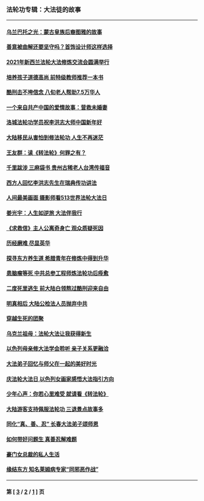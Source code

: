 ### 法轮功专辑：大法徒的故事
---
#### [乌兰巴托之光：蒙古皇族后裔图雅的故事](../../pages/nf1147481/n13155759.md?11230430) 
#### [善意被曲解还要坚守吗？首饰设计师这样选择](../../pages/nf1147481/n13077575.md?11230430) 
#### [2021年新西兰法轮大法修炼交流会圆满举行](../../pages/nf1147481/n13033149.md?11230430) 
#### [培养孩子道德高尚 前特级教师推荐一本书](../../pages/nf1147481/n12938640.md?11230430) 
#### [酷刑击不垮信念 八旬老人帮助7.5万华人](../../pages/nf1147481/n12880712.md?11230430) 
#### [一个来自共产中国的爱情故事：营救未婚妻](../../pages/nf1147481/n12778386.md?11230430) 
#### [洛城法轮功学员祝李洪志大师中国新年好](../../pages/nf1147481/n12724685.md?11230430) 
#### [大陆移民从害怕到修法轮功 人生不再迷茫](../../pages/nf1147481/n12414325.md?11230430) 
#### [王友群：读《转法轮》何罪之有？](../../pages/nf1147481/n12408647.md?11230430) 
#### [千里跋涉 三麻袋书 贵州古稀老人台湾传福音](../../pages/nf1147481/n12198750.md?11230430) 
#### [西方人回忆李洪志先生在瑞典传功讲法](../../pages/nf1147481/n12099607.md?11230430) 
#### [人间最美画面 摄影师看513世界法轮大法日](../../pages/nf1147481/n12094118.md?11230430) 
#### [姜光宇：人生如逆旅 大法伴我行](../../pages/nf1147481/n12088664.md?11230430) 
#### [《求救信》主人公离奇身亡 观众质疑死因](../../pages/nf1147481/n11845215.md?11230430) 
#### [历经磨难 尽显英华](../../pages/nf1147481/n11723297.md?11230430) 
#### [探寻东方养生道 希腊青年在修炼中得到升华](../../pages/nf1147481/n11494502.md?11230430) 
#### [患脑瘤等死 中共总参工程师炼法轮功后痊愈](../../pages/nf1147481/n11466682.md?11230430) 
#### [二度死里逃生 前大陆白领熬过酷刑迎来自由](../../pages/nf1147481/n11368594.md?11230430) 
#### [明真相后 大陆公检法人员抛弃中共](../../pages/nf1147481/n11358618.md?11230430) 
#### [穿越生死的团聚](../../pages/nf1147481/n11258922.md?11230430) 
#### [乌克兰祖母：法轮大法让我获得新生](../../pages/nf1147481/n11269457.md?11230430) 
#### [以色列母亲修大法学会聆听 亲子关系更融洽](../../pages/nf1147481/n11268195.md?11230430) 
#### [大法弟子回忆与师父在一起的美好时光](../../pages/nf1147481/n11267759.md?11230430) 
#### [庆法轮大法日 以色列女画家感悟大法指引方向](../../pages/nf1147481/n11267735.md?11230430) 
#### [少年心声：你若心里难受 就请看《转法轮》](../../pages/nf1147481/n11267496.md?11230430) 
#### [大陆游客支持佩服法轮功 三退景点故事多](../../pages/nf1147481/n11267378.md?11230430) 
#### [同化“真、善、忍” 长春大法弟子颂师恩](../../pages/nf1147481/n11266497.md?11230430) 
#### [如何带好问题生 真善忍解难题](../../pages/nf1147481/n11243655.md?11230430) 
#### [豪门女总裁的私人生活](../../pages/nf1147481/n10127794.md?11230430) 
#### [缘结东方 知名莱姆病专家“同邪恶作战”](../../pages/nf1147481/n10682468.md?11230430) 

---
#### 第 [ [3](./3.md?11230430) / [2](./2.md?11230430) / [1](./1.md?11230430) ] 页

